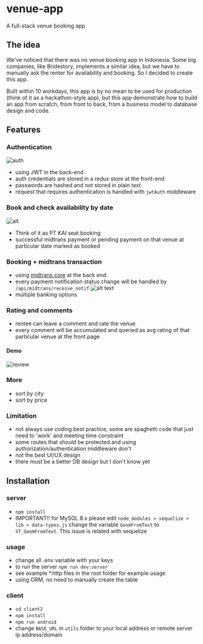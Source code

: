 # venue-app

A full-stack venue booking app

## The idea 
We've noticed that there was no venue booking app in Indonesia. Some big companies, like Bridestory, implements a similar idea, but we have to manually ask the renter for availability and booking. So I decided to create this app.

Built within 10 workdays, this app is by no mean to be used for production (think of it as a hackathon-style app), but this app demonstrate how to build an app from scratch, from front to back, from a business model to database design and code. 

## Features

### Authentication
![auth](docs/auth.png)
- using JWT in the back-end
- auth credentials are stored in a redux store at the front-end
- passwords are hashed and not stored in plain text
- request that requires authentication is handled with `jwtAuth` middleware

### Book and check availability by date
![alt](docs/change-by-date.gif)
- Think of it as PT KAI seat booking
- successful midtrans payment or pending payment on that venue at particular date marked as booked

### Booking + midtrans transaction
- using [midtrans core](https://github.com/Midtrans/midtrans-nodejs-client) at the back end.
- every payment notification status change will be handled by `/api/midtrans/receive_notif`
![alt text](docs/transaction.gif)
-  multiple banking options

### Rating and comments
- rentee can leave a comment and rate the venue
- every comment will be accumulated and queried as avg rating of that particular venue at the front page
#### Demo
![review](docs/review.gif)

### More
- sort by city
- sort by price

### Limitation
- not always use coding best practice, some are spaghetti code that just need to 'work' and meeting time constraint
- some routes that should be protected and using authorization/authentication middleware don't
- not the best UI/UX design
- there must be a better DB design but I don't know yet

## Installation

### server
- `npm install`
- IMPORTANT!! for MySQL 8.x
please edit `node_modules > sequelize > lib > data-types.js` change the variable `GeomFromText` to `ST_GeomFromText`. This issue is related with sequelize

### usage
- change all .env variable with your keys
- to run the server `npm run dev:server`
- see example *.http files in the root folder for example usage
- using ORM, no need to manually create the table


### client
- `cd client2`
- `npm install`
- `npm run android`
- change `BASE_URL` in `utils` folder to your local address or remote server ip address/domain